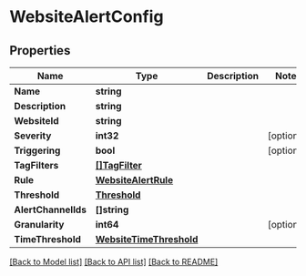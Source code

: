 # WebsiteAlertConfig

## Properties

Name | Type | Description | Notes
------------ | ------------- | ------------- | -------------
**Name** | **string** |  | 
**Description** | **string** |  | 
**WebsiteId** | **string** |  | 
**Severity** | **int32** |  | [optional] 
**Triggering** | **bool** |  | [optional] 
**TagFilters** | [**[]TagFilter**](TagFilter.md) |  | 
**Rule** | [**WebsiteAlertRule**](WebsiteAlertRule.md) |  | 
**Threshold** | [**Threshold**](Threshold.md) |  | 
**AlertChannelIds** | **[]string** |  | 
**Granularity** | **int64** |  | [optional] 
**TimeThreshold** | [**WebsiteTimeThreshold**](WebsiteTimeThreshold.md) |  | 

[[Back to Model list]](../README.md#documentation-for-models) [[Back to API list]](../README.md#documentation-for-api-endpoints) [[Back to README]](../README.md)


